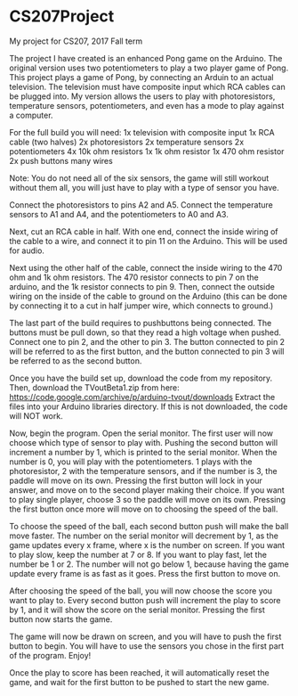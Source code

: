 # CS207Project
My project for CS207, 2017 Fall term

The project I have created is an enhanced Pong game on the Arduino. The original version uses two potentiometers to play a two player game of Pong.
This project plays a game of Pong, by connecting an Arduin to an actual television. The television must have composite input which RCA cables can be plugged into. My version allows the users to play with photoresistors, temperature sensors, potentiometers, and even has a mode to play against a computer. 

For the full build you will need:
1x television with composite input
1x RCA cable (two halves)
2x photoresistors
2x temperature sensors
2x potentiometers
4x 10k ohm resistors
1x 1k ohm resistor
1x 470 ohm resistor
2x push buttons
many wires

Note: You do not need all of the six sensors, the game will still workout without them all, you will just have to play with a type of sensor you have. 

Connect the photoresistors to pins A2 and A5. Connect the temperature sensors to A1 and A4, and the potentiometers to A0 and A3. 

Next, cut an RCA cable in half. With one end, connect the inside wiring of the cable to a wire, and connect it to pin 11 on the Arduino. This will be used for audio.

Next using the other half of the cable, connect the inside wiring to the 470 ohm and 1k ohm resistors. The 470 resistor connects to pin 7 on the arduino, and the 1k resistor connects to pin 9. Then, connect the outside wiring on the inside of the cable to ground on the Arduino (this can be done by connecting it to a cut in half jumper wire, which connects to ground.)

The last part of the build requires to pushbuttons being connected. The buttons must be pull down, so that they read a high voltage when pushed. Connect one to pin 2, and the other to pin 3. The button connected to pin 2 will be referred to as the first button, and the button connected to pin 3 will be referred to as the second button.

Once you have the build set up, download the code from my repository. 
Then, download the TVoutBeta1.zip from here: https://code.google.com/archive/p/arduino-tvout/downloads
Extract the files into your Arduino libraries directory. 
If this is not downloaded, the code will NOT work. 

Now, begin the program. Open the serial monitor. The first user will now choose which type of sensor to play with.
Pushing the second button will increment a number by 1, which is printed to the serial monitor. 
When the number is 0, you will play with the potentiometers. 1 plays with the photoresistor, 2 with the temperature sensors,
and if the number is 3, the paddle will move on its own. Pressing the first button will lock in your answer, and move on to the second player making their choice. If you want to play single player, choose 3 so the paddle will move on its own. Pressing the first button once more will move on to choosing the speed of the ball.

To choose the speed of the ball, each second button push will make the ball move faster. The number on the serial monitor will decrement by 1, as the game updates every x frame, where x is the number on screen. If you want to play slow, keep the number at 7 or 8. If you want to play fast, let the number be 1 or 2. The number will not go below 1, because having the game update every frame is as fast as it goes. Press the first button to move on.

After choosing the speed of the ball, you will now choose the score you want to play to. Every second button push will increment the play to score by 1, and it will show the score on the serial monitor. Pressing the first button now starts the game.

The game will now be drawn on screen, and you will have to push the first button to begin. You will have to use the sensors you chose in the first part of the program. Enjoy! 

Once the play to score has been reached, it will automatically reset the game, and wait for the first button to be pushed to start the new game.
